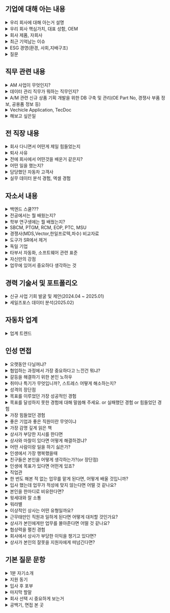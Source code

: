 ## 기업에 대해 아는 내용

<details markdown = "1">
<summary>우리 회사에 대해 아는거 설명</summary>
CTR은 누구나 안전한 모빌리티 라이프를 누릴 수 있도록 핵심 제품과 서비스를 제공하는 글로벌 자동차 부품 기업입니다.<br>
핵심 제품인 볼조인트를 비롯해 현가, 구동, 조향 분야의 부품을 생산하고 있으며, 현재 국내뿐 아니라 해외에도 9개의 법인을 운영하며 글로벌 네트워크를 구축하고 있습니다<br>
특히 OE와 애프터마켓 두 분야를 동시에 운영해 균형 있는 성장을 이어가고 있습니다. OE에서는 글로벌 완성차 업체에 부품을 공급하며 품질 경쟁력을 인정받고 있고, <br>
AM에서는 러시아를 비롯한 북미, 동남아 시장에서 강력한 유통망을 기반으로 안정적인 매출을 확보하고 있습니다.<br>
또한 적극적인 R&D를 통해 친환경 모빌리티 분야에서도 CTR의 경량화 부품 사용이 확대되고 있고, <br>
모빌리티 사업을 넘어 스마트팩토리, 로봇 자동화 플랫폼, 신재생 에너지 사업까지 영역을 넓혀가고 있는  미래지향적인 기업이라고 생각합니다.”<br>
</details>

<details markdown = "1">
<summary>우리 회사 핵심가치, 대표 성함, OEM</summary>
구성원들은 도신책존(도전, 신뢰, 책임감, 존중)이라는 핵심가치 기반 행동<br>
이동옥, 이호영 대표이사<br>
CTR(Central to your safe mobility)<br>
HKMC나 GM, Ford 그룹, 스텔란티스(피아트, 지프)
</details>

<details markdown = "1">
<summary>회사 제품, 자회사</summary>
서스팬션(바퀴,차체 연결 통한 승차감) 쪽에는 볼 조인트(휠의 현가 및 조향 원활), 로워 컨트롤 암(서스팬션 아래 장착)<br>
스티어링(핸들로 조향) 쪽에는 아우터 타이 로드(스티어링 기어로 부터 입력되는 조항력을 타이어로 전달)<br>
브레이크 쪽에는 마스터 실린더 바디(페달에 입력된 하중을 압력으로 변환)<br>
그리고 파워 트레인 쪽 제품도 판매하며 차랑의 주행 안전성과 직결된 부분에서 경쟁력을 갖춤<br>
<br><br>
로보틱스, 모빌리티, 에너지, 에코포징, 홀딩스<br>
</details>

<details markdown = "1">
<summary>최근 기억남는 이슈</summary>
중국 장가항시 관계자 분들이 CTR 창원 공장 방문해서 경제 협력 관련 미팅<br>
2023년 품질 실적 기준 고객 불량 건수 0건을 기록하며, 품질 관리의 모범 서례로 perfect quailty 2024 상을 받음.<br>
-> NexTeer(넥스티어) 조향과 자율주행쪽으로 CTR이 납품하는 업체  
</details>

<details markdown = "1">
<summary>ESG 경영(환경, 사회,지배구조) </summary>
CTR(Challenge, Teamwork, Responsbility)<br>
-> 분쟁 광물을 넘어 책임 광물까지 원료 사용을 지양하기 위해 SCM 통한 확인 절차<br>
-> 유엔글로벌 콤팩트 10대 원칙 지향<br>  
</details>

<details markdown = "1">
<summary>질문</summary>
데이터를 관리하는데 있어 엑셀 말고도 추가로 잘 다뤄야 할 프로그램이 무엇일지?<br>
실제로 업무를 진행해보셨을때 어떤 능력을 갖춘 직원이 들어왓으면 좋겠다고 생각하셨을지?<br>
</details>


## 직무 관련 내용

<details markdown = "1">
<summary>AM 사업이 무엇인지?</summary>
AM은 OEM(완성차용 순정)이나 OES(순정부품 공급사)를 거치지 않고, 부품 유통업체·정비소·온라인몰 등에 CTR 자체 브랜드로 직접 부품을 공급하는 사업으로 알고 있습니다.<br>
보증 기간이 지난 차량의 고객들은 합리적인 가격과 충분한 품질을 갖춘 부품을 원하기 때문에, <br>
CTR의 애프터마켓 부품은 순정부품 대비 가격 경쟁력을 가지면서도 글로벌 OE 납품 경험을 바탕으로 품질 신뢰성을 확보하고 있다는 점이 강점이라고 생각합니다<br>
</details>
  
<details markdown = "1">
<summary>데이터 관리 직무가 뭐하는 직무인지?</summary>
제가 이해하기로 데이터 관리 직무는 AM 사업의 신제품을 발굴하기 위해, OE와 경쟁사 부품 정보를 기준으로 데이터베이스를 구축 및 관리하는 역할로 알고 있습니다.<br>
이때 단순히 데이터를 정리하는 것을 넘어서, 시장 트렌드 분석과 샘플 검증, 내부 승인 과정을 통해 실제로 제품이 출시될 수 있도록 기획부터 운영까지 연결하는 포지션으로 알고 있습니다.<br>
<br>
그리고 제가 입사하게 된다면 엑셀을 통해 데이터를 관리 및 분석하고, 추후 DB화 과정 또한 진행하는 것으로 알고 있습니다.<br>
</details>

<details markdown = "1">
<summary>A/M 관련 신규 상품 기획 개발을 위한 DB 구축 및 관리(OE Part No, 경쟁사 부품 정보, 공용품 정보 등)</summary>
OE Part No : 완성차 제조사가 자기네 차량 부품마다 부여한 고유 번호<br>
-> CTR이나 다른 AM 회사는 이 번호를 기준으로 자기 제품 매칭<br>
-> 정비소/유통사가 어떤 차에 맞고, 어떤 순정 부품 대신할 수 있는지 쉽게 파악 가능<br>
<br>
경쟁사 부품 정보 : AM 시장엔 수많은 경쟁사<br>
-> 그 회사 부품에도 Part No, 규격, 가격, 적용 차종 저보가 있음.<br>
-> ex) OE 번호 54321 : CTR 번호 67890 : A사의 번호 12345<br>
<br>
공용품 정보 : 여러 차종에서 함께 쓰이거나, 대체 가능한 부품 관계 정리<br>
</details>

<details markdown = "1">
<summary>Vechicle Application, TecDoc</summary>
1. 이 부품이 어떤 차종에 맞는지<br>
-> 연식, 제조사, 차종, 엔진 형식<br>
<br>
2. 유럽에서 가장 많이 쓰이는 애프터마켓 부품 DB/카탈로그 시스템<br>
-> 업체들이 이 DB에 검색해 이 차량에 어떤 CTR 부품이 맞는지 확인<br>
</details>


<details markdown = "1">
<summary>해보고 싶은일</summary>
OE 번호와 CTR 번호를 매칭하고, 적용차종 데이터를 관리하는 과정에 좀더 깊게 참여해보고 싶습니다.<br>
AM 사업에서 데이터의 정확도가 곧 고객의 신뢰와 직결될 수 있기에, 비효율적이거나 비정확한 프로세스를 개선하거나,
꼼꼼하게 DB를 다루어 보고 싶습니다.<br>
그리고 시장 조사나 경쟁사 제품 분석에도 참여해서, CTR 만의 차별화된 신규 품목을 제안할 수 있는 통찰을 쌓고 싶습니다.<br>
<br><br>
디테일한 업무<br>
“특히 전기차의 경우, 배터리 무게로 인한 서스펜션 계통 부품 마모, 회생제동으로 인한 브레이크 부식 문제, 그리고 열관리 부품의 중요성이 크게 부각되고 있습니다. 저는 이런 데이터를 선제적으로 조사하고 경쟁사 동향을 분석해 CTR이 진입할 수 있는 차별화된 전기차 전용 AM 품목을 제안하고 싶습니다.”
</details>

## 전 직장 내용

<details markdown = "1">
<summary>회사 다니면서 어떤게 제일 힘들었는지</summary>
가장 힘들었던 순간은, 많은 노력을 기울였던 사업이 최종적으로 성사되지 않았을 때였습니다. 특히 해외 사업을 메이킹하는 과정에서, 야근이 잦은 부서까지 설득해가며 회의를 조율하고 함께 제안을 준비했지만, 결과적으로 수주로 이어지지 못했습니다. 주변에서는 “사업은 원래 그럴 수 있다”라고 위로해 주셨지만, 함께 고생했던 분들께 미안한 마음이 커서 가장 힘들었던 경험으로 남았습니다.<br>
</details>

<details markdown = "1">
<summary>퇴사 사유</summary>
“이전 회사에서는 주로 소프트웨어를 검증하는 도구를 영업했었는데, 저희 도구가 주로 현대차라는 한 OEM의 요구가 있을 때만 한정적으로 구매가 이루어졌습니다. 그래서 특정 고객사 중심으로만 사업이 이루어졌고, 여러 부서와 사람들을 설득하고 만나는 것이 좋아 영업으로 커리어를 시작했지만, 기술적으로 배우고 업무에 적용할 수 있는 내용이 현대차 내부 표준 외에는 다소 제한적이라는 아쉬움이 있었습니다.”<br>
그래서 여러 산업군과 고객에게 제안할 수 있는 제품을 다루고 싶었고, 특히 자동차 부품처럼 실제 완성차에 적용되어 글로벌 시장까지 연결되는 분야에 늦기 전에 도전해보고 싶었습니다.<br>
그리고 개인적으로는 경상권에 정착해서 살고 싶다는 희망도 있습니다.<br>
<br>
“저는 직무를 전환하고 싶다는 생각이 가장 컸습니다. 처음 기술영업 직군을 선택한 이유는 사람들과 소통하고 설득하는 것에 자신이 있었고, 기술적인 내용을 배우고 이를 업무에 적용하는 과정에서 성취감을 느낄 수 있다고 판단했기 때문입니다. 그러나 실제 업무를 하면서 소통 역량은 어떤 직무에서도 충분히 발휘할 수 있다는 점을 깨달았고, 영업 직무는 기술적 지식을 깊이 배우고 적용하는 데 한계가 있다는 점을 느꼈습니다. 이에 늦기 전에 직무를 변경하고자 퇴사를 결심하였고, 동시에 장기적으로는 경상권에 정착하여 제조업 기반 회사에서 근무하고 싶다는 개인적 목표도 있었습니다.”<br>
</details>

<details markdown = "1">
<summary>전에 회사에서 어떤것을 배운거 같은지?</summary>
먼저, 영업에서 매출을 만들기 위해서는 고객을 설득하는 것만큼이나 **내부 영업**이 중요하다는 것을 배웠습니다. 여러 부서의 협업과 지원 없이는 고객이 원하는 제안이나 빠른 대응을 하기 어렵기 때문에, 내부에서 공감대를 형성하고 협조를 이끌어내는 과정이 얼마나 중요한지 깨달았습니다.<br>
또한 고객사의 상황이나 이슈를 자료만으로 추측하기보다는, 직접 방문해 미팅을 통해 대화하면서 니즈를 구체적으로 확인하는 것이 훨씬 정확하다는 점도 배웠습니다. 실제로 현장에서 고객분들과 이야기를 나누면서 생각지 못했던 요구사항이나 우선순위를 파악할 수 있었고, 이를 통해 더 신뢰감 있는 제안을 할 수 있었습니다.<br>
</details>

<details markdown = "1">
<summary>어떤 일을 했는지?</summary>
“저는 현대차에 소프트웨어를 납품할 때, 해당 소프트웨어가 ISO 규격이나 현대차 내부 표준에 적합하게 작성되었는지를 확인하고, 필요 시 이를 수정할 수 있도록 지원하는 검증 도구 영업을 담당했습니다. 또, 검증 도구 외에도 용역 형태로 소프트웨어를 개발·검증하는 기술용역 사업을 수주하기도 했습니다. 이와 함께 고객사에서 발생한 클레임을 대응하고, 이를 근거로 R&D 부서를 설득하여 기술 개발 방향을 제안하는 역할도 맡았습니다. 마지막으로 영업 데이터를 취합·분석하여 향후 영업 전략을 수립하는 업무까지 수행했습니다.”<br>
</details>

<details markdown = "1">
<summary>담당했던 자동차 고객사</summary>
국내 기업으로는 주로 한온시스템, 에스엘, 인팩일렉스, 자화전자, SNT모티브, 유라코퍼도 가끔 담당했었다.<br>
해외 기업으로는 브로제라는 기업 담당<br>
<br>
한온시스템이랑은 고급 차량에 대한 HVAC 선행 연구 및 검증 관련 업무<br>
에스엘은 해드 램프랑 BMS 관련해서 선행 연구 및 검증<br>
인팩일렉스 도어 핸들러 쪽 제어기 검증 사업 진행<br>
자화전자는 마사지 시트 관련한 제어기 검증 사업 진행<br>
SNT모티브는 일렉트릭 오일 펌프쪽 SW 개발 및 검증 사업 진행했다<br>
유라코퍼는 VCMS라고 충전제어시스템에 대한 SW 개발 검증 사업 진행(판교)<br>
</details>

<details markdown = "1">
<summary>실무 데이터 분석 경험, 엑셀 경험</summary>
“실무에서는 영업 데이터를 취합할 때 주로 SUM이나 AVERAGE 같은 기본 함수로 합계를 내거나, 필터 기능을 활용해 필요한 데이터를 추출하는 정도로 사용했습니다. 
데이터 갯수나 칼럼이 너무 많을때나, 항목별로 비교 분석할 때 피벗 테이블을 활용해 데이터를 정리하기도 했습니다.”<br>
-> 피벗 삽입, 칼럼에 데이터들을 필터, 열, 행,값으로 넣어서 원하는 값 취합. 그룹을 어떻게 잘 짓냐가 중요함<br>
<br>
학부 당시에는 MySQL이라는 DB를 관리하는 프로그램과 R이라는 프로그램을 통해서 데이터를 관리하거나 분석했었다<br>
달러 표시는 절댓값<br>
VLOOKUP 함수는 특정 값을 기반으로 원하는 값을 찾아올때 사용했던거 같다.<br>
</details>

## 자소서 내용

<details markdown = "1">
<summary>백엔드 스쿨???</summary>
대학 시절 프로그래밍을 접하며 IT 분야에 흥미를 느껴 정보처리기사 자격증을 취득했고, 개발 경험도 쌓았습니다. 이를 기반으로 다양한 사람들과 소통하며 사업을 이끌어가는 **PM(프로젝트 매니저)** 역할을 목표로 삼았습니다.
<br>
그런데 전에 근무했던 회사에서 IT 영업 직무를 접하게 되었고, PM에 비해 영업직군이 오히려 고객과 직접 만나 기술적 이해를 바탕으로 제안하고, 주도적으로 성과를 만들어내는 과정에서 더 큰 성취감을 느낄 수 있다고 판단했습니다.<br>
<br>
학부 연구생때 여러 사람 대하고 -> 제가 관련 지식이 많은 IT 쪽이라 생각해서 프로젝트 매니저라는 직무로 시작할려했다 -> 이때 개발 경험 또한 필요해서 시작함<br>
이때 PM이라는 직무가 실무 개발 5년 이상을 선호하는 경우가 많아 취업이 힘들기도 했고, 오히려 여러 사람을 상대하는 것이 메인 업무지만 주도적으로 성과도 낼 수 있다는 점 매력<br>
</details>

<details markdown = "1">
<summary>전공에서는 뭘 배웠는지?</summary>
주로 인공위성에서 나온 데이터를 어떻게 처리하고 활용할지?<br>
<br>
예를들어 20년간의 위성 데이터를 취합해서 어떠한 지형을 띈 곳에서 산사태나 홍수가 발생할 확률이 높은지나?<br>
미세먼지 근원이 어디서 부터 시작되고 어느 농도와 방향으로 흘러가는지 파악해보고<br>
</details>

<details markdown = "1">
<summary>학부 연구생에는 뭘 배웠는지?</summary>
학부 연구생때는 위성 에서 나온 데이터가 정확한지를 검증하기 위해 지상에서 장비를 통해 데이터를 측정하고 이산화질소, 이산화황 농도를 산출하는 일을 햇었다.<br>
-> 장비 FWHM이라는 해상도가 1.0이 되어야 함. 그때는 해상도가 2.0이 넘어가는 상황. 하지만 연구사는 원하기에 불가능하다는 것을 객관적인 자료로 증명할 필요<br>
</details>

<details markdown = "1">
<summary>SBCM, PTGM, RCM, EOP, PTC, MSU</summary>
SBCM : 차량의 바디 부분을 통합 제어하는 모듈 <br>
PTGM : 전동식 파워 트렁크나 테일게이트를 제어<br>
RCM : 냉매 제어 모듈<br>
EOP : 전동식 오일 펌프, 전동 모터로 오일 순환<br>
PTC : 히터 제어기. 친환경 차에서 엔진 열 대신 전기로 실내 난방<br>
MSU : 마사지 시트 유닛<br>
</details>


<details markdown = "1">
<summary>경쟁사(MDS,Vector,한일프로텍,파수) 비교자료</summary>
상황을 간단히 말씀드리면, 고객사에서는 내부 구매 검토를 위해 저희 제품과  주요 경쟁사 제품 전체에 대한 비교 자료를 요청했지만, 당시 회사에는 개별 제품 간의 일부 비교 자료만 존재했습니다. 예를 들어 저희 제품 A와 경쟁사 B, 혹은 A와 C의 비교 자료는 있었지만, 비교 항목이 서로 달라서 고객이 원하는 수준의 종합 자료로는 활용하기 어려운 상황이었습니다. 마침 제가 다른 영업 담당자들에 비해 일정에 여유가 있었기에, 이 과제를 직접 맡아 진행하게 되었습니다.”
<br>
장점 : 범용적 툴은 현대차 표준에 맞추기 위해 별도 공수가 필요. 우리는 공수 없이 가능했다.기술지원이 빨랐다.<br>
단점 : 해외 사업을 하고자 하면 오히려 담당 개발자가 해당 양식 맞추기 위해 ~~~
</details>

<details markdown = "1">
<summary>도구가 SR에서 제거</summary>
대응 일정 방안 : 저희 R&D 부서가 언제까지 해결하겠다. Duplicated Code Line이라는 부분에 표준상 에러를 결함을 검출하지 못함
-> 인증 대체 : 기존에 저희 툴에서 산출할 수 있는 값들을 통해 근사치는 계산 가능. 이를 통해 현대차가 기능이 개선될때 까지 검토 통과를 시켜주기러 함<br>
</details>

<details markdown = "1">
<summary>독일 기업</summary>
가능성이 있었던 곳은 -> 셰플러랑 브로제<br>
-> 그 외에 콘티넨탈, ZF
</details>

<details markdown = "1">
<summary>타부서 자동화, 소프트웨어 관련 표준</summary>
AI 기반으로 테스트케이스를 일부 자동으로 만들어주는 도구를 팀 내부적으로 개발해서 사용<br>
ISO 26262, ASPICE(VDA : 독일 자동차 산업 협회), ES95411-00, ES95489-23, AUTOSAR(아키텍처 표준)
</details>

<details markdown = "1">
<summary>자신만의 강점</summary>
의 강점은 **데이터 기반 설득력**, **분석 역량**, 그리고 **원활한 협업 능력**입니다. <br> 영업 업무를 수행하면서 고객뿐만 아니라 내부 동료와 임원진까지 설득해야 하는 상황이 자주 있었습니다. 이때 학부 시절부터 길러온 데이터 분석 능력과 소통 역량을 활용하여, 항상 근거 있는 자료를 제시하며 설득을 이어갔고 긍정적인 결과를 도출할 수 있었습니다. <br> 또한 조직 내에서는 상사와 동료분들로부터 **성실하고 잘 어울린다**는 평가를 받아왔습니다. 이를 통해 저는 단순히 개인의 성과를 내는 것을 넘어, 협업을 통해 조직 전체의 목표를 함께 달성할 수 있는 인재라 자신합니다. </details>
</details>

<details markdown = "1">
<summary>업무에 있어서 중요하다 생각하는 것</summary>
제가 실무를 하면서 느꼈던 중요한 점은 질문을 잘하는 것!
-> 상황 잘 정리, 선배 일정 보고 눈치 껏<br>
<br>
</details>


## 경력 기술서 및 포트폴리오
<details markdown = "1">
<summary>신규 사업 기회 발굴 및 제안(2024.04 ~ 2025.01)</summary>
가능성이 있었던 곳은 -> 셰플러랑 브로제<br>
-> 70여곳 리스트업 이후 -> 50여곳에 컨택 진행<br>
<br>
산출물 제출 범위 같은 경우 기존 자동차 업계나 당사에서 진행했던 사업이 ASPICE CL1 기준<br>
-> CL2 기준으로 하는 업무는 선행 차량에 대해 많이 요구됨. 경험이 없다보니 산출물 검토 기준을 좀 완화시킴<br>
</details>

<details markdown = "1">
<summary>세일즈포스 데이터 분석(2025.02)</summary>
세일즈포스에서 도구 영업 기회를 추출할때는 '도구명'이나 '제품, 계약 관련 항목의 입력값을" 기준으로 필터링을 합니다.
그런데 2018년 이전에 등록된 도구 영업 기회의 경우, 이 두가지 항목이 모두 누락되어 있어 필터 조건을 충족하지 못했고, 그로 인해 보고서 추출 시 해당 영업 기회가 포함되지 않는 문제가 있었습니다.
저는 이 누락된 데이터를 식별하고 보완하기 위해 해당 프로젝트를 기획하고 진행하게 되었습니다.<br><br>

도구 영업 기회 65건 고객사 30곳, 고객의 니즈 분석 및 유지보수 및 신규 도구 도입 제안.<br>
-> 5곳과 유지보수 계약, 한건의 신규 도구 판매<br>

<br><br>
영업 기회명 파싱을 통해 영업 기회와 도구명을 자동으로 매핑하는 코드 작성?<br>
도구명이 A라고 가정했을 때, 과거의 영업 기회명에는 A라는 명칭이 아닌 도구의 사용 목적이나 대응 가능한 국제 표준이 기재된 경우가 많았습니다. 이로 인해 도구명을 기준으로 데이터를 조회할 경우 누락되는 사례가 자주 발생했습니다. 그래서 저는 영업 기회명을 파싱하고, 텍스트 유사도를 기반으로 도구명을 자동 매핑해 "도구명_유지보수" 또는 "도구명_구매" 형식으로 통일하는 코드를 작성해 일관되게 정리하였습니다.<br>
<br>
매핑이 되지 않는 항목은 직접 보완?<br>
예를 한가지 설명드리자면, 자동차에는 ISO 26262라는 표준이 있고, 이를 대응하기 위해서는 다양한 도구들이 필요합니다.
하지만 영업기회명에 "ISO 26262 대응을 위한 도구 구매"라고 적혀있는 경우, 해당 영업기회가 어떤 도구를 구입한것인지, 코드상으로 분류가 어려웠습니다. 그래서 그 당시 담당했던 영업사원에게 어떤 도구를 판매하였는지 질문하고 반영하는 과정을 거치게 되었습니다.<br>
<br>
기억에 남는 계약 사례?<br>
2017년 내부 횡령 사건으로 인해 해당 연도에는 비용 집행이 전면 중단되어 유지보수 계약이 체결되지 않았고, 이후로도 별도 계약 없이 도구를 꾸준히 사용해오던 고객사였습니다.
그럼에도 불구하고 도구는 계속 사용 중인 상황을 파악하여 저는 해당 고객사에 사용 중인 버전 이후 릴리즈된 기능을 정리해 전달드렸습니다.
특히, 고객이 사용하는 Jenkins라는 CI/CD 툴과 연동해 테스트 결과를 관리할 수 있는 기능이 큰 관심을 끌었습니다. 결국 해당 기능이 고객의 업무 방식에 적합하다고 판단되어, 유지보수 계약으로 이어진 사례입니다.<br>
<br>
한 고객사는 **자원 사용량 검증**이라는 항목을 대응하기 위해 외산 도구 도입을 검토 중이었습니다. 하지만 외산 도구의 가격이 너무 높아 내부적으로 부담이 크던 상황이었고, 이때 저는 **50% 이상 저렴한 당사 도구**를 제안드렸습니다. 외산 도구는 글로벌 OEM 대응까지 가능하지만, 당사 도구는 **국내 OEM에만 최적화된 제품**이었습니다. 다행히 향후 몇년간 고객분께서는 국내 OEM만을 대상으로 한 사업을 수행 중이었고, **비용 효율성과 실제 용도 적합성**을 고려해 당사 도구로 최종 계약이 성사되었습니다.<br>
<br>
</details>


## 자동차 업계 

<details markdown = "1">
<summary>업계 트렌드</summary>
하드웨어 측면에서는 전동화와 경량화가 핵심입니다. 내연기관에서 전기차·하이브리드로 전환이 가속화되면서 배터리·모터·경량화 부품의 중요성이 커지고 있고, 자율주행 확산으로 ADAS 센서와 ECU 등 전장부품 수요도 빠르게 증가하고 있습니다.<br>
<br>
소프트웨어 측면에서는 ‘소프트웨어 정의 차량(SDV)’이 가장 큰 화두라고 생각합니다. 차량 기능을 하드웨어에 고정하지 않고, 소프트웨어 업데이트와 OTA를 통해 지속적으로 개선하는 방향으로 패러다임이 전환되고 있습니다. 이에 따라 완성차 업체가 IT 기업처럼 자체 OS와 소프트웨어 플랫폼 경쟁에 뛰어들고 있으며, 동시에 보안 표준 대응도 강화되고 있습니다.”<br>
</details>

## 인성 면접

<details markdown = "1">
<summary>오랫동안 다닐꺼냐?</summary>
네 오래다닐수 ~~ 정말 오고싶었던 기업인 만 뽑아주시면 최선~~
</details>

<details markdown = "1">
<summary>협업하는 과정에서 가장 중요하다고 느낀건 뭐냐?</summary>
저는 협업 과정에서 동료 간의 믿음이 구축되어 있는 것이 가장 중요하다고 생각합니다.<br>
팀원간의 믿음이 있어야지만 역할 분담 과정 뿐 아니라, 각자의 업무에 집중할 수 있고, <br>
서로 간의 소통 과정에서 각자의 의견이 존중받는다는 분위기가 형성되어 좋은 아이디어가 나올 수 있기 때문입니다.<br>
</details>

<details markdown = "1">
<summary>갈등을 해결하기 위한 본인 노하우</summary>
갈등 과정을 해결하기 위한 저만의 노하우는 서로 진솔한 얘기를 하고, 시간을 많이 가지는 것이라고 생각<br>
슈어소프트테크 근무 하던 당시, 사업을 위해 여러 팀에 업무 협조를 요청 드리는 과정에서 부담스러운 업무라는 이유로 협조가 어려워 조그마한 갈등이 생겼고 이를 해결한 경험이 있다.<br>
이때 저는 협조를 이끌어내고자 업무 적인 내용뿐만 아니라, 점심도 같이 먹고, 퇴근후 저녁에 맥주도 한잔하는 등 시간을 보내며 개인적인 얘기도 많이 하게 되었다.<br>
얘기하는 과정에서 팀장님 만의 애로사항을 경청한 후 같이 해결 방안을 고민하고, 앞으로 같이 발전적으로 나가보자는 얘기하며 최종적으로 협조를 이끌어냄<br>
</details>

<details markdown = "1">
<summary> 취미나 특기가 무엇입니까?, 스트레스 어떻게 해소하는지?</summary>
저는 개인적으로 배드민턴과 런닝하는 것을 좋아한다.<br>
-> 걱정이 많을때  취미 활동을 하면 스트레스랑 답답한 마음이 해소. 특히 제가 왜 스트레스를 받고 어떻게 해나가야할지 생각이 정리되어서 좋아한다.<br>
-> 고탠션(28파운드), 헤드쪽에 실린 채<br>
<br>
특기 : 새로 만나는 사람과 서로 대화를 이어가는것에 자신있다.<br>
</details>

<details markdown = "1">
<summary> 성격의 장단점</summary>
저의 가장 큰 성격상의 장점은 공감능력을 바탕으로 한 의사소통 능력이라고 생각합니다.<br>
고등학교 때 친구들의 추천을 받아 또래상담가 역할을 맡게 되었고, 다양한 친구들의 고민을 들으며 같이 공감하고 소통하는 방법을배우게되었습니다.<br>
이러한 경험을 바탕으로 현재도 여러 사람들의 말을 잘 경청하고, 이에 대해 공감하는 것과 동시에 개개인의 상황에 맞게 대화를 이어나가며 좋은 관계를 맺어나가고 있습니다.<br>
<br><br>
단점은 때로 거절을 잘 못한다는 것입니다.<br>
실제 업무를 진행하면서, 제 업무 Role이 아닌것에 대해서도 고객 또는 내부 실무진 분들께서 요청하실 때 거절을 잘 못했었습니다.<br>
이때 도움 요청을 거절하지 못해, 제 업무 일정상 차질이 생겼던 적이 있습니다.<br>
현재는 도움 요청에 대해 가능한 한에서만 수락하고 불가능하다면 불가능한 이유를 객관적이고 솔직하게 이야기하면서 정중하게 거절하려고 노력하고 있습니다.<br>
</details>

<details markdown = "1">
<summary> 목표를 이루었던 가장 성공적인 경험</summary>
주도적으로 독일 기업의 사업을 메이킹해보자는 목표를 이뤄낸던 것이 가장 성공적 경험.<br>
당사의 경우 2021년을 마지막으로 독일 업체와의 계약이 끊긴 상황이였다. 당사 사업이 국내에 의존하는 비중이 너무 컸고, 저를 거둬주신 회사에게 감사하다는 마음으로 메이킹 하고 싶었다.<br>
이에 관련 독일 업체를 리스트업한다음에 메일을 보냈고, 한국에 지사가 있는 경우 직접 전화를 걸었다.<br>
이때 한국 완성차 업체를 대상으로 입찰에 참여하는 고객과 컨택이 되었고, 해당 기술용역을 위해 다양한 유관 부서에 협조를 요청하여 제안서를 전달드렸다.<br>
하지만 해당 고객사께서 최종적으로 한국 완성차 업체에 입찰에 실패하여 낙주.<br>
</details>

<details markdown = "1">
<summary> 목표를 달성하지 못한 경험에 대해 말씀해 주세요. or 실패했던 경험 or 힘들었던 경험 </summary>
학부 시절, 저는 수석으로 졸업하는 것을 목표로 삼았으나 달성하지 못한 경험이 있습니다.<br>
이때 저는 흥미가 가는 과목에 대해서는 성적이 좋았으나, 재미가 없다고 느껴진 특정 전공 과목들에 대한 성적이 좋지 못하였습니다.<br>
이 경험을 통해 제가 관심을 가지 않았던 부분에 대해서도 진지한 태도로 접근해야 하며, 큰 목표를 이루기 위해서는 세부적인 요소 하나하나에 무관심하거나 소홀히 해서는 안된다는 점을 깨달았습니다.<br>
<br>
</details>

<details markdown = "1">
<summary> 가장 힘들었던 경험</summary>
이전 독일 업체와의 계약이 2021년 법적 분쟁으로까지 이어졌던 이력이 있었고, 해당 업체의 검토 기준은 국내 고객사에 비해 두 배 이상 까다로웠습니다. 이러한 배경 때문에 내부적으로 부정적인 인식이 강했고, 협조를 얻는 데 큰 어려움이 있었습니다.<br>

저는 해당 업무가 기존에 수행하던 업무와 본질적으로 큰 차이가 없다는 점을 강조하기 위해 관련 논문 및 공식 문서들을 수집해 전달했고, 이 사업을 통해 향후 어떤 비전을 기대할 수 있는지 구체적으로 제시하며 설득을 시도했습니다.<br>

업무적으로 제가 할 수 있는 모든 지원을 다했음에도 불구하고, 협조를 요청한 세 팀 중 두 팀의 동의를 얻지 못했던 점이 가장 힘들었습니다.<br>

이후에는 단순한 논리적 설득이 아닌, 사람 간 신뢰를 기반으로 한 소통이 필요하다고 느꼈고, 해당 팀의 팀장님들과 점심 식사, 커피 미팅, 저녁 자리 등을 통해 진심 어린 대화를 나누고, 출장을 기차타고 가신 경우 제가 역에 데리러 가는등 관계를 쌓기 위해 노력하여 최종적으로 업무 협조를 받게 되었다..<br>

이 경험을 통해 ‘일도 결국 사람과 사람이 하는 일’이며, 내부 설득과 관계 형성을 위한 ‘내부 영업’도 매우 중요하다는 점을 깊이 깨닫게 되었습니다.
<br>
</details>

<details markdown = "1">
<summary> 좋은 기업과 좋은 직원이란 무엇이냐</summary>
좋은 기업 : 직원들이 잠재력을 발휘하고 성장할 수 있는 환경을 조성한 기업. 좋은 직원 : 맡은 역할과 책임을 성실히 수행하고, 어떻게 우리 기업이 더 성장해 나갈 수 있을지 고민하는 직원.
</details>

<details markdown = "1">
<summary>가장 감명 깊게 읽은 책</summary>
저는 거절은 해야겠는데 말을 못하겠고라는 책을 가장 감명 깊게 읽은 것 같습니다.
해당 책을 통해 사람들이 거절은 잘 못하는 이유은 대개 관계 불안 있고, 오히려 거절을 하는 것이 자신에게 도움이 될 뿐만 아니라, 관계 유지에 도움이 된다는 것을 알게 되었습니다.
이후 저는 도움 요청에 대해 가능한 한에서만 수락하고 불가능하다면, 불가능한 이유를 솔직하게 이야기하면서 정중하게 거절하려고 노력하고있습니다.
</details>

<details markdown = "1">
<summary>상사가 부당한 지시를 한다면</summary>
저는 우선적으로 법적이나, 회사 내규에 어긋나는 지시거나 회사의 이윤에 해를 끼치는지 부터 판단해 보겠습니다.
이때 만약 어긋나는 일이라고 확인된다면 가까운 선배뿐과 조용히 조언을 구한 후 행동하겠습니다.
하지만 부당한 지시가 저만의 생각이였다면, 일단은 지시를 따르겠습니다.
먼저 회사생활을 시작하신 상사의 지시는 이유가 있다고 생각하고, 큰 일이 아니라면 지시 이행 후에 나중에 개인적으로 말씀드려도 되는 부분이라고 생각합니다.
</details>

<details markdown = "1">
<summary>상사와 마찰이 있다면 어떻게 해결하겠냐?</summary>
상사분과 갈등이 생긴다면, 우선 상사분과 대화를 통해 문제를 해결하도록 적극적으로 노력하겠습니다.
이때 상사분의 생각과 의견을 들어보고, 어디서 부터 오해가 생겼는지 파악하여 그것을 해결하도록 하겠습니다.
상사분은 인생과 실무에 있어 저보다는 경험이 많은 분이므로, 의견을 받아들이되, 불합리하거나 회사의 이익에 반하는 것이 있으면 의견을 제시하여 조율하도록 노력하겠습니다.
</details>

<details markdown = "1">
<summary>어떤 사람이랑 일을 하기 싫은가?</summary>
저는 개인적으로 **업무에 비협조적인 태도를 보이는 사람과 함께 일하는 것이 어렵다고 느낍니다.<br>
업무라는것은 각자의 역할과 책임의 바탕으로 공동의 목표를 달성하는 과정이라 생각합니다.<br>
이를 달성하는 과정에서, 업무에 비협조적인 태도를 보이는 사람이 있을 때 업무 효율 뿐만 아니라, 관련 부서에 사기까지 저하 시키는 것을 확인하게됨<br>
하지만 저는 그 부서만의 입장을 파악하기 위해 노력했고, 업무 목적과 기대효과를 수치와 사례로 정리해 설득한다.<br>
</details>

<details markdown = "1">
<summary>인생에서 가장 행복했을때</summary>
-> 저에게 인생에서 가장 행복했던 순간은,
고등학교 시절 가족들과 함께 오사카로 여행을 갔을 때입니다.

당시 아버지께서 평일은 물론 주말에도 바쁘셔서
한자리에 모이기조차 어려웠던 시기가 있었습니다.
이때 아버지가 시간을 내실 수 있으셔서 고2 겨울방학 때 처음으로 가족 모두가 함께 여행을 갈 수 있었습니다.

그 여행에서 서로의 일상과 고민을 나누며 진솔한 대화를 나눌 수 있었고,
특히 길에서 웃고 떠들던 기억이 지금도 따뜻하게 남아 있습니다.

단순한 여행을 넘어, 가족간의 유대감이 얼마나 따뜻한지 느낄 수 있었던 순간이었기에
제 인생에서 가장 소중하고 행복한 기억으로 남아 있습니다.<br>
</details>

<details markdown = "1">
<summary>친구들은 본인을 어떻게 생각하는가?(or 장단점)</summary>
친구들이 말하는 저는 같이 있으면 재미있다는 것입니다.
여러 사람들과 있을때 재밌는 분위기를 조성하는 역할을 해서 이런 얘기를 종종 듣는것 같습니다.
반면 제 단점을 과몰입을 하는 것이라고 생각하는 것 같습니다.
친구들이 슬프거나 기쁠때 오히려 제가 더 기뻐하고 더 슬퍼하는 경우가 있습니다.
뭐든 과한것은 좋지 않기 떄문에 현재는 너무 과몰입하지 않고 감정을 절제하려고 노력하고 있습니다.<br>
</details>

<details markdown = "1">
<summary>인생에 목표가 있다면 어떤게 있죠?</summary>
우선 회사에서는 10년 내로 인정받는 직원이 되어 보직자가 되고, 여러 후배들을 잘 이끄는 멘토 역할을 하는것이 목표.<br>
개인적으로는 어떤 자리에 있어도 필요한 사람이 되자는 것과 행복한 가정을 꾸리는 것이<br>
지금까지 영업을 하면서 항상 저를 거둬주신 회사에 대해 감사함을 느꼈고, 언제나 맡은 목표 이상을 해내고자 노력했다.<br>
앞으로도 기억되는 사람이 되고자 맡은일에 최선을 다해 신뢰와 믿음을 쌓아가고자 함.<br>
</details>

<details markdown = "1">
<summary>직업관</summary>
제가 평소에 생각하는 직업관의 첫 번째는 **‘가장 잘할 수 있는 일을 하는 것’**입니다. 대학교 시절, 대내협력부장을 맡아 환경해양대학 내 행사 참여율을 가장 높은 학과로 변화시킨 경험이 있고, 현재 영업 업무를 하며 주위에서 수주가 어렵다고 판단했던 사업을 성공적으로 성사시킨 경험도 있습니다. 이러한 성과를 통해 영업은 제가 가장 잘할 수 있는 일이라고 확신하게 되었습니다.
두 번째는 **‘흥미와 재미를 느낄 수 있는 분야에서 일하는 것’**입니다.
IT 분야는 트렌드가 빠르게 변하고, 이에 따라 다양한 기술과 도구들이 끊임없이 발전하고 있습니다. 이러한 역동적인 변화는 저의 지적 호기심을 자극하며, 꾸준히 배우고 성장할 수 있도록 동기를 부여합니다.

저는 앞으로도 저의 역량을 가장 잘 발휘할 수 있으며, 동시에 흥미와 열정을 유지할 수 있는 분야에서 전문가로 성장하고 싶습니다.
</details>

<details markdown = "1">
<summary>한 번도 해본 적 없는 업무를 맡게 된다면, 어떻게 배울 것입니까?</summary>
우선 업무 메뉴얼이나 가이드라인을 찾아서 전반적인 프로세스를 파악하고자 읽어볼것 같다.<br>
그 다음 실제 업무를 하며 저만의 일지를 만들어서, 단계별로 업무의 주요 절차나 팁 정리<br>
</details>

<details markdown = "1">
<summary>입사 했는데 업무가 적성에 맞지 않는다면 어떨 것 같나요?</summary>
우선 초기에 업무에 적응하지 못한다면 적성에 안맞다고 착각할 수도 있습니다.<br>
-> 이를 업무 적응 과정이라고 생각했습니다.<br>
저 또한 처음에 입사했을때 업무를 배우고 적응하기 힘들어 이 일이 적성에 맞나라고 생각했지만,<br>
실제로 어느 경험치가 쌓였을 때는 이 만큼 나랑 맞는 직무가 있을까라는 생각을 가질 정도로 만족한다.<br>
따라서 적성에 맞지 않더라도 업무 역량을 익히느 ㄴ과정이라 생각하고 열시미<br>
</details>

<details markdown="1"> <summary>본인을 한마디로 비유한다면?</summary> 
저는 저 자신을 **‘하얀 도화지’**에 비유하고 싶습니다. 하얀 도화지는 어떤 색과도 잘 어우러지며, 상대의 색을 더 선명하게 살려주는 특성이 있습니다. 저는 다양한 성향의 사람들과 협업할 때, 상대의 의견을 존중하고 조율하며 조화롭게 일하는 것을 중요하게 생각합니다.
실제로 여러 부서와의 협업이 필요한 영업 업무를 수행하면서도, 상대 팀의 관점을 먼저 이해하고 조율점을 찾아가는 방식으로 신뢰를 얻고, 공동의 목표를 효과적으로 달성해왔습니다.

앞으로도 저는 어떤 환경, 어떤 사람과도 잘 어우러지며, 조직과 함께 새로운 가치를 그려낼 수 있는 사람이고 싶습니다.
</details>

<details markdown="1"> 
<summary>윗세대와 잘 소통</summary> 
세대 차이가 있더라도 대화를 통해 하나의 공감대를 찾아내어 대화. 너무 불편하게만 생각하지 않고 다가가는 것
</details>

<details markdown="1"> 
<summary>워라밸</summary> 
워라벨은 중요한 사회적 트렌드라고 생각하지만, 개인의 워라벨 추구가 지나치게 강조되면 자신의 업무를 소홀히하여 조직에 민폐가 될 수 있다고 생각합니다.
<br>
2) 따라서 워라벨을 추구하되, 자신의 업무에 대한 애정과 책임감을 잃지 않고 업무에 충실함으로써 기업의 목표를 달성하고 동료들과의 원활한 협력을 이끌어내는 것이 바람직하다고 생각합니다. 
</details>


<details markdown="1"> 
<summary>이상적인 상사는 어떤 유형일까요?</summary> 
1) 저는 피드백을 솔직하게 주고 받을 수 있는 환경을 조성하여 서로의 성장을 촉진할 수 있는 상사라고 생각합니다. 

2) 이런 상사와 일을 하면 누구나 자신의 업무 역량을 객관적으로 파악할 수 있다고 생각합니다. 

3) 그렇기에 저는 상급자나 동료들의 피드백을 적극적으로 반영하는 것은 물론이고, 개인업무만 생각하는 것이 아닌 동료들의 업무도 두루 살필 수 있는 직원이 되겠습니다.
</details>

<details markdown="1"> 
<summary>근무태만인 직원과 일하게 된다면 어떻게 대처할 것인가요?</summary> 
1) 우선 동료와 커피를 마시면서 편안하게 이 문제에 대해서 이야기를 나누겠습니다. 이 과정에서 동료를 독려하고 제 의견을 이야기해야 해당 문제가 수월하게 해결될 수 있을 것 같습니다. 

2) 너무 불편한 분위기에서 격식을 갖춰 불만을 말하게 되면 오히려 반감을 살 수 있기 때문입니다.

3) 그럼에도, 직원의 근무태만이 고쳐지지 않는다면 그 직원과 함께 일하기는 어려울 것 같습니다. 따라서 상사께 해당문제를 보고하고 조치취해 다른 직원에게도 피해가 가지 않도록 하겠습니다.
</details>

<details markdown="1"> 
<summary>상사가 본인에게만 업무를 몰아준다면 어떨 것 같나요?</summary> 
상사가 저에게 어떤 일을 몰아준다면 그것은 분명 어떤 이유가 있을 것이라고 생각합니다. 따라서 상사의 지시를 따르며 힘든 일이라도 배울 점이 있다는 생각으로 최선을 다하겠습니다. <br>
<br>
만약 이러한 업무가 저의 능력으로 처리할 수 없는 수준이라면, 조직에 피해를 줄 수 있으니 상사와 대화를 나누어 대응책을 찾아보도록 하겠습니다. 나아가, 제가 마무리하지 못한 업무는 꼭 해내겠다는 자세를 보이겠습니다.<br>
</details>

<details markdown = "1">
<summary>협상력을 펼친 경험</summary>
한 사례를 말씀드리면, 고객사와 SW 유지보수 계약을 논의하던 중<br>
예산 문제로 비용을 30% 이상 낮춰달라는 요청을 받은 적이 있습니다.<br>
<br>
하지만 당시 저희가 제안한 금액은 기술지원 리소스와 내부 인건비를 고려해 최소 마진으로 산출된 상황이었기 때문에
단순히 가격을 낮추긴 어려웠습니다 <br>.
<br>
그래서 저는 유지보수 범위를 핵심 항목 중심으로 조정하고<br> 고객사의 예산 집행 일정에 맞춰 분할 청구 방식을 제안드렸습니다.<br>
(예: 월 단위 할부 형태)
<br>
이 과정에서 내부 재무팀과도 협의하여 조율을 마쳤고, 결과적으로 고객사는 승인 부담을 줄일 수 있었고, 저희도 가격을 유지한 채 계약을 성사시킬 수 있었습니다.
</details>

<details markdown = "1">
<summary>회사에서 상사가 부당한 이익을 챙기고 있다면?</summary>
“회사의 윤리와 규정을 위배하는 부당한 이익은 장기적으로 조직 전체의 신뢰와 성과를 해치는 일이라고 생각합니다. 따라서 사실 여부를 먼저 명확히 확인한 후, 직접적인 감정 대립보다는 내부 신고 제도나 정식 절차를 통해 문제를 제기하겠습니다. 동시에 사내 기밀 유지와 팀 분위기를 고려해 신중하게 행동하여, 개인의 잘못이 조직 전체에 부정적 영향을 주지 않도록 하겠습니다.”
</details>

<details markdown = "1">
<summary>상사가 본인의 잘못을 지원자에게 떠넘긴다면?</summary>
“우선 사실관계를 명확히 확인한 뒤, 상사와 1:1로 대화하며 제 입장을 조심스럽게 전달하겠습니다. 만약 제가 일부라도 관여된 부분이 있다면 책임을 인정하고 개선안을 제시하겠습니다. 하지만 전혀 관련이 없는 사안이라면, 자료나 근거를 기반으로 제 역할 범위를 설명드리고 오해를 풀고자 노력할 것입니다. 설령 일정 부분 억울한 상황이 있더라도 팀과 회사의 신뢰가 먼저라고 생각하기 때문에, 단순히 책임을 회피하기보다 문제를 재발하지 않도록 개선 방안에 더 집중하겠습니다.”
</details>


## 기본 질문 문항

<details markdown = "1">
<summary>1분 자기소개</summary>
안녕하십니까. CTR이 글로벌 AM 3대 브랜드로 나아가는 여정에 함께할 데이터 관리 직군 김욱종 지원자입니다.<br>
저는 제가 맡을 데이터 관리 직무를 누구보다 잘 수행하기 위해 다양한 경험과 역량을 쌓아왔습니다.<br>
<br>
첫번째로 맡은일은 누구보다 성실하게 수행하게 결과로 증명해왔습니다.<br>
대학교 재학 당시 다양한 팀프로젝트와 과제를 성실히 수행하여 높은 학점으로 졸업할 수 있었고, 이전에 근무했던 회사에는 2년차 최초로 해외 기업과 새로운 컨택 포인트를 만든 경험이 있습니다.<br>
<br>
또한 데이터 관리 및 분석 능력을 키워왔습니다. 정보처리기사 자격증 취득하고 학부와 학부 연구생 과정에서 위성 이나 지상 장비의 데이터를 분석하는 수업을 배운 경험이 있습니다. <br>
그리 실무에서는 영업 데이터를 취합하고 분석하여 향후 영업 전략을 세워보았던 경험 또한 있습니다.<br>
<br>
마지막으로 자동차 업계에 근무 했던 경험이 있습니다.<br>
자동차 1,2 Tier 고객사를 대상으로 SW를 검증하는 도구를 세일즈 한 경험이 있고, 한온시스템이나 에스엘등 바디쪽 관련 제품을 생산하는 여러 고객사를 응대한 경험이 있습니다.<br>
<br>
이러한 저만의 경험과 역량을 바탕으로 그 누구보다 빠르게 업무에 적응하여 내부뿐만 아니라 외부로부터도 인정받는 데이터 관리인이 되겠습니다. 감사합니다.<br>
<br><br>
[영어]<br>
“Hello, my name is Wookjong Kim. I am applying for the Aftermarket Data Management role at CTR.<br>
I have three main strengths: responsibility, data skills, and automotive experience.<br>
I showed my responsibility by completing many university projects and making early achievements in my last company.<br>
I built my data skills through certification and by analyzing sales data.<br>
I also worked with Tier-1 and Tier-2 auto parts clients, which gave me industry experience.<br>
With these strengths, I believe I can adapt quickly and add value to CTR. Thank you.”<br>
</details>

<details markdown = "1">
<summary>지원 동기</summary>
지원하게 된 동기는 다양한 기사,영상, CTR WIKI를 보면서 '친환경 미래 모빌리티 시장'에서 CTR이 보여주는 행동 중심의 성장 전략이 멋있게 다가왔습니다. 예를들어 전 세계 전기차와 25%가 CTR의 경량화 부품을 사용하고 있다는 점은 실질적인 기술력을 시장에 입증하고 있다고 느껴졌고, 특히 CTR CHINA에 경량화 소재와 제품 생산 역량을 대폭 강화하면서 미래 모빌리티 시장을 잘 준비하고 있다는 점 또한 행동으로 옮기고 있다. <br>
어릴때 부터 친숙한 기업이였던 점도 큰 지원 동기 중 하나. 제 본가가 씨티알 본사 근처에 있다. 어릴때 부터 공장을 보며 굉장히 크고 좋은 기업이라는 인식이 있어서 이렇게 좋은 기회를 얻어 지원하게 되었다.<br>
</details>

<details markdown = "1">
<summary>입사 후 포부 </summary>
입사 직후에는 씨티알만의 서비스와 제품에 대해 빠르게 익히고, CTR 데이터에 맞는 엑셀 활용 역량을 늘려 업무에 빠르게 적응하겠습니다.<br>
이후에는 맡은 업무에 효율이 늘은 이후에는, 기존 엑셀로 관리하는 체계를 데이터베이스를 기반으로 고도화 하고 싶습니다.<br>
장기적으로는 보직자로 성장하여 동료 및 후배들과 솔직한 피드백을 주고받을 수 있는 환경을 조성하고, 쌓아온 지식을 기반으로 시장에 흐름에 맞는 데이터 관리 전략을 수립하는 리더가 되어보고 싶습니다.<br>
</details>

<details markdown = "1">
<summary>마지막 할말</summary>
바쁘신 평일에 저를 위해 시간을 내시어 이야기를 들어주시고 질문 주신 점에 감사드립니다.<br>
면접을 준비하는 과정에서 여러가지 기사나 영상을 보며, 씨티알에서 일하고 싶다는 마음이 더 간절해진것 같습니다<br>
아직 부족하고 배울점이 많지만, 좋은 기회를 주신다면 누구보다 빠르게 적응하고, 내부 뿐만 아니라 외부로 부터도 인정받는 그런 구성원이 되겠습니다.<br>
그리고 오늘 계신 면접관님들께서 "저 친구 내가 뽑았어"라고 자신있게! 말하실 수 있는 그런 사원이 되겠습니다. 감사합니다.<br>
</details>

<details markdown = "1">
<summary>회사 선택 시 중요하게 보는거</summary>
저는 성장의 방향에 멈추지 않고 행동하고 있는 기업을 선호하고 있다.<br>
-> 미리 R&D에 지속적으로 투자해서 친환경 모빌리티 부품 시장 점유율을 높이고, 적극적인 해외 사업과 유통망을 확대해서 AM 사업도 늘림<br>
</details>

<details markdown = "1">
<summary>공백기, 면접 본 곳</summary>
입사하고 3개월 동안은 가족이나 친구들과 여행 다니고, 러닝을 취미로 가지면서 체력을 많이 길렀던 것 같습니다.<br>
그리고 8월 부터는 기업들에 면접을 보면서 재 취업 준비 중<br>
-> 어디 봤냐. 기업 재학 당시에는 KT랑 유라코퍼. 현재는 , KT&G 면접 결과를 앞두고 있다.<br>
<br>
[영어]<br>
“After leaving my last job, I spent about three months recharging with travel and running to build my health. Since August, I have been actively preparing for re-employment through interviews and career development.”<br>
</details>








  



  
